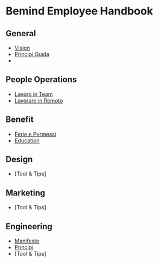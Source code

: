 # Bemind Employee Handbook

## General
* [Vision](https://github.com/bemindinteractive/handbook/blob/master/vision.md)
* [Principi Guida](https://github.com/bemindinteractive/handbook/blob/master/principles.md)
*

## People Operations
* [Lavoro in Team](https://github.com/bemindinteractive/handbook/blob/master/teamwork.md)
* [Lavorare in Remoto](https://github.com/bemindinteractive/handbook/blob/master/remote.md)

## Benefit
* [Ferie e Permessi](https://github.com/bemindinteractive/handbook/blob/master/leave.md)
* [Education](https://github.com/bemindinteractive/handbook/blob/master/education.md)

## Design
* [Tool & Tips]

## Marketing
* [Tool & Tips]

## Engineering
* [Manifesto](https://github.com/bemindinteractive/handbook/blob/master/engineering-manifesto.md)
* [Principi](https://github.com/bemindinteractive/handbook/blob/master/engineering-principles.md)
* [Tool & Tips]
